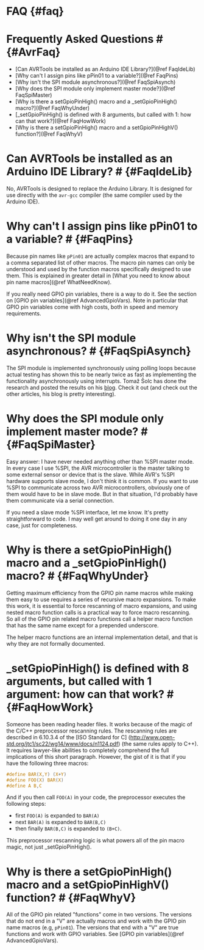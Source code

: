 FAQ                   {#faq}
=================


# Frequently Asked Questions #              {#AvrFaq}

- [Can AVRTools be installed as an Arduino IDE Library?](@ref FaqIdeLib)
- [Why can't I assign pins like pPin01 to a variable?](@ref FaqPins)
- [Why isn't the SPI module asynchronous?](@ref FaqSpiAsynch)
- [Why does the SPI module only implement master mode?](@ref FaqSpiMaster)
- [Why is there a setGpioPinHigh() macro and a _setGpioPinHigh() macro?](@ref FaqWhyUnder)
- [_setGpioPinHigh() is defined with 8 arguments, but called with 1: how can that work?](@ref FaqHowWork)
- [Why is there a setGpioPinHigh() macro and a setGpioPinHighV() function?](@ref FaqWhyV)



# Can AVRTools be installed as an Arduino IDE Library? #      {#FaqIdeLib}

No, AVRTools is designed to replace the Arduino Library.  It is designed for use directly
with the `avr-gcc` compiler (the
same compiler used by the Arduino IDE).


# Why can't I assign pins like pPin01 to a variable? #      {#FaqPins}

Because pin names like `pPin01` are actually complex macros that expand to a
comma separated list of other macros.  The macro pin names can only be understood
and used by the function macros specifically designed to use them. This is
explained in greater detail in
[What you need to know about pin name macros](@ref WhatNeedKnow).

If you really need GPIO pin variables, there is a way to do it.
See the section on [GPIO pin variables](@ref AdvancedGpioVars). Note in particular
that GPIO pin variables come with high costs, both in speed and memory requirements.



# Why isn't the SPI module asynchronous? #                                      {#FaqSpiAsynch}

The SPI module is implemented synchronously using polling loops because actual testing
has shown this to be nearly twice as fast as implementing the functionality
asynchronously using interrupts.  Tomaž Šolc has done the research and posted the
results on his
[blog](https://www.tablix.org/~avian/blog/archives/2012/06/spi_interrupts_versus_polling/).
Check it out (and check out the other articles, his blog is pretty interesting).




# Why does the SPI module only implement master mode? #                     {#FaqSpiMaster}

Easy answer: I have never needed anything other than %SPI master mode.  In every case I
use %SPI, the AVR microcontroller is the master talking to some external sensor or device
that is the slave.  While AVR's %SPI hardware supports slave mode, I don't think it
is common.  If you want to use %SPI to communicate across two AVR microcontrollers,
obviously one of them would have to be in slave mode.  But in that situation, I'd
probably have them communicate via a serial connection.

If you need a slave mode %SPI interface, let me know.  It's pretty straightforward to
code.  I may well get around to doing it one day in any case, just for completeness.


# Why is there a setGpioPinHigh() macro and a _setGpioPinHigh() macro? #          {#FaqWhyUnder}

Getting maximum efficiency from the GPIO pin name macros while making them
easy to use requires a series of recursive macro expansions.  To make this work,
it is essential to force rescanning of macro expansions, and using nested macro
function calls is a practical way to force macro rescanning.  So all of the
GPIO pin related macro functions call a helper macro function that has the
same name except for a prepended underscore.

The helper macro functions are an internal implementation detail, and that is
why they are not formally documented.



# _setGpioPinHigh() is defined with 8 arguments, but called with 1 argument: how can that work? #      {#FaqHowWork}

Someone has been reading header files.  It works because of the magic of the
C/C++ preprocessor rescanning rules.  The rescanning rules are described in
6.10.3.4 of the [ISO Standard for C]
(http://www.open-std.org/jtc1/sc22/wg14/www/docs/n1124.pdf) (the same rules
apply to C++). It requires lawyer-like abilities to completely comprehend the full
implications of this short paragraph.  However, the gist of it is that if
you have the following three macros:

~~~C
#define BAR(X,Y) (X+Y)
#define FOO(X) BAR(X)
#define A B,C
~~~

And if you then call `FOO(A)` in your code, the preprocessor executes the following steps:
- first `FOO(A)` is expanded to `BAR(A)`
- next `BAR(A)` is expanded to `BAR(B,C)`
- then finally `BAR(B,C)` is expanded to `(B+C)`.

This preprocessor rescanning logic is what powers all of the pin macro magic, not just
_setGpioPinHigh().




# Why is there a setGpioPinHigh() macro and a setGpioPinHighV() function? #        {#FaqWhyV}

All of the GPIO pin related "functions" come in two versions.  The versions
that do not end in a "V" are actually macros and work with the GPIO pin
name macros (e.g, `pPin01`).  The versions that end with a "V" are true
functions and work with GPIO variables.  See
[GPIO pin variables](@ref AdvancedGpioVars).
